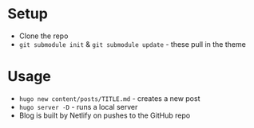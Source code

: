 # Setup

- Clone the repo
- `git submodule init` & `git submodule update` - these pull in the theme

# Usage

- `hugo new content/posts/TITLE.md` - creates a new post
- `hugo server -D` - runs a local server
- Blog is built by Netlify on pushes to the GitHub repo
